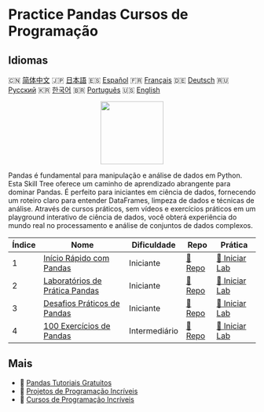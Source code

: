 # Practice Pandas Cursos de Programação

## Idiomas

🇨🇳 [简体中文](README_zh.md) 🇯🇵 [日本語](README_ja.md) 🇪🇸 [Español](README_es.md) 🇫🇷 [Français](README_fr.md) 🇩🇪 [Deutsch](README_de.md) 🇷🇺 [Русский](README_ru.md) 🇰🇷 [한국어](README_ko.md) 🇧🇷 [Português](README_pt.md) 🇺🇸 [English](README.md) 

<div align="center">
<img width="128px" src="https://file.labex.io/path/qhqKKAjZr3K5.png">
</div>

Pandas é fundamental para manipulação e análise de dados em Python. Esta Skill Tree oferece um caminho de aprendizado abrangente para dominar Pandas. É perfeito para iniciantes em ciência de dados, fornecendo um roteiro claro para entender DataFrames, limpeza de dados e técnicas de análise. Através de cursos práticos, sem vídeos e exercícios práticos em um playground interativo de ciência de dados, você obterá experiência do mundo real no processamento e análise de conjuntos de dados complexos.

|   Índice | Nome                                                                                  | Dificuldade   | Repo                                                                | Prática                                                                  |
|----------|---------------------------------------------------------------------------------------|---------------|---------------------------------------------------------------------|--------------------------------------------------------------------------|
|        1 | [Início Rápido com Pandas](https://labex.io/pt/courses/quick-start-with-pandas)       | Iniciante     | [🔗 Repo](https://github.com/labex-labs/quick-start-with-pandas)    | [🚀 Iniciar Lab](https://labex.io/pt/courses/quick-start-with-pandas)    |
|        2 | [Laboratórios de Prática Pandas](https://labex.io/pt/courses/pandas-practice-labs)    | Iniciante     | [🔗 Repo](https://github.com/labex-labs/pandas-practice-labs)       | [🚀 Iniciar Lab](https://labex.io/pt/courses/pandas-practice-labs)       |
|        3 | [Desafios Práticos de Pandas](https://labex.io/pt/courses/pandas-practice-challenges) | Iniciante     | [🔗 Repo](https://github.com/labex-labs/pandas-practice-challenges) | [🚀 Iniciar Lab](https://labex.io/pt/courses/pandas-practice-challenges) |
|        4 | [100 Exercícios de Pandas](https://labex.io/pt/courses/100-pandas-exercises)          | Intermediário | [🔗 Repo](https://github.com/labex-labs/100-pandas-exercises)       | [🚀 Iniciar Lab](https://labex.io/pt/courses/100-pandas-exercises)       |

## Mais

- 🔗 [Pandas Tutoriais Gratuitos](https://github.com/labex-labs/pandas-free-tutorials)
- 🔗 [Projetos de Programação Incríveis](https://github.com/labex-labs/awesome-programming-projects)
- 🔗 [Cursos de Programação Incríveis](https://github.com/labex-labs/awesome-programming-courses)

